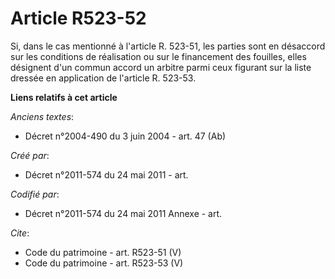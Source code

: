# Article R523-52

Si, dans le cas mentionné à l'article R. 523-51, les parties sont en désaccord sur les conditions de réalisation ou sur le
financement des fouilles, elles désignent d'un commun accord un arbitre parmi ceux figurant sur la liste dressée en
application de l'article R. 523-53.

**Liens relatifs à cet article**

_Anciens textes_:

  - Décret n°2004-490 du 3 juin 2004 - art. 47 (Ab)

_Créé par_:

  - Décret n°2011-574 du 24 mai 2011  - art.

_Codifié par_:

  - Décret n°2011-574 du 24 mai 2011 Annexe - art.

_Cite_:

  - Code du patrimoine - art. R523-51 (V)
  - Code du patrimoine - art. R523-53 (V)
